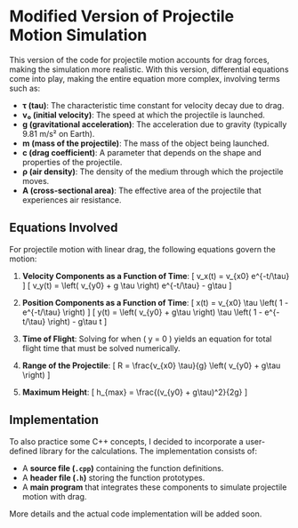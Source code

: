 # Modified Version of Projectile Motion Simulation

This version of the code for projectile motion accounts for drag forces, making the simulation more realistic. With this version, differential equations come into play, making the entire equation more complex, involving terms such as:

- **τ (tau)**: The characteristic time constant for velocity decay due to drag.
- **v₀ (initial velocity)**: The speed at which the projectile is launched.
- **g (gravitational acceleration)**: The acceleration due to gravity (typically 9.81 m/s² on Earth).
- **m (mass of the projectile)**: The mass of the object being launched.
- **c (drag coefficient)**: A parameter that depends on the shape and properties of the projectile.
- **ρ (air density)**: The density of the medium through which the projectile moves.
- **A (cross-sectional area)**: The effective area of the projectile that experiences air resistance.

## Equations Involved
For projectile motion with linear drag, the following equations govern the motion:

1. **Velocity Components as a Function of Time**:
   \[ v_x(t) = v_{x0} e^{-t/\tau} \]
   \[ v_y(t) = \left( v_{y0} + g \tau \right) e^{-t/\tau} - g\tau \]

2. **Position Components as a Function of Time**:
   \[ x(t) = v_{x0} \tau \left( 1 - e^{-t/\tau} \right) \]
   \[ y(t) = \left( v_{y0} + g\tau \right) \tau \left( 1 - e^{-t/\tau} \right) - g\tau t \]

3. **Time of Flight**:
   Solving for when \( y = 0 \) yields an equation for total flight time that must be solved numerically.

4. **Range of the Projectile**:
   \[ R = \frac{v_{x0} \tau}{g} \left( v_{y0} + g\tau \right) \]

5. **Maximum Height**:
   \[ h_{max} = \frac{(v_{y0} + g\tau)^2}{2g} \]

## Implementation
To also practice some C++ concepts, I decided to incorporate a user-defined library for the calculations. The implementation consists of:

- A **source file (`.cpp`)** containing the function definitions.
- A **header file (`.h`)** storing the function prototypes.
- A **main program** that integrates these components to simulate projectile motion with drag.

More details and the actual code implementation will be added soon.
